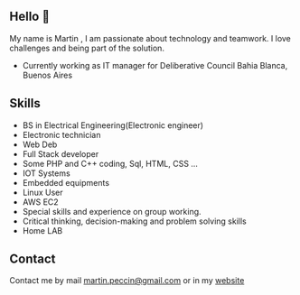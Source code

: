 

## Hello 👋

My name is Martin , I am passionate about technology and teamwork. I love challenges and being part of the solution.

* Currently working as IT manager for Deliberative Council Bahia Blanca, Buenos Aires

## Skills
* BS in Electrical Engineering(Electronic engineer)
* Electronic technician
* Web Deb
* Full Stack developer
* Some PHP and C++ coding, Sql, HTML, CSS ...
* IOT Systems
* Embedded equipments
* Linux User
* AWS EC2
* Special skills and experience on group working.
* Critical thinking, decision-making and problem solving skills
* Home LAB

## Contact

Contact me by mail martin.peccin@gmail.com or in my [website](https://www.martinpeccin.com)
